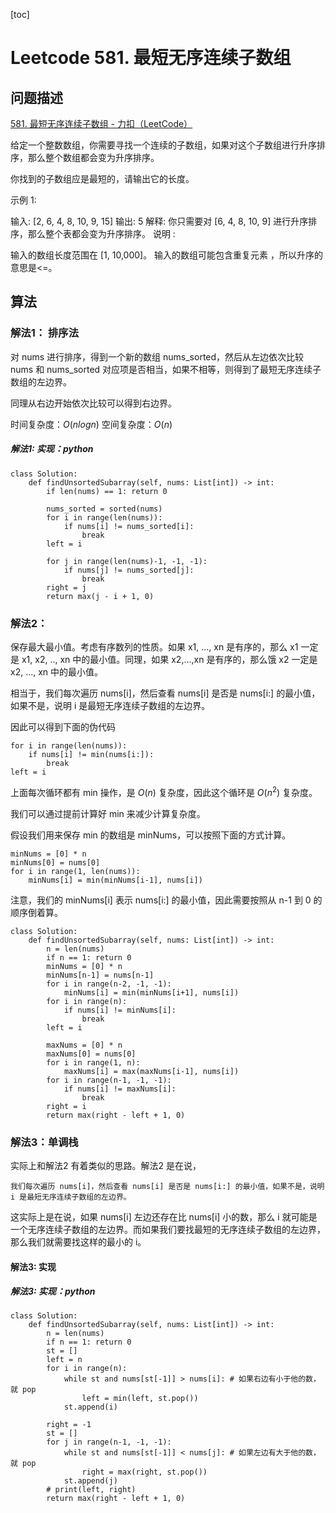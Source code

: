 
[toc]

# Leetcode 581. 最短无序连续子数组

## 问题描述

[581. 最短无序连续子数组 - 力扣（LeetCode）](https://leetcode-cn.com/problems/shortest-unsorted-continuous-subarray/)

给定一个整数数组，你需要寻找一个连续的子数组，如果对这个子数组进行升序排序，那么整个数组都会变为升序排序。

你找到的子数组应是最短的，请输出它的长度。

示例 1:

输入: [2, 6, 4, 8, 10, 9, 15]
输出: 5
解释: 你只需要对 [6, 4, 8, 10, 9] 进行升序排序，那么整个表都会变为升序排序。
说明 :

输入的数组长度范围在 [1, 10,000]。
输入的数组可能包含重复元素 ，所以升序的意思是<=。

##  算法

### 解法1： 排序法

对 nums 进行排序，得到一个新的数组 nums_sorted，然后从左边依次比较 nums 和 nums_sorted 对应项是否相当，如果不相等，则得到了最短无序连续子数组的左边界。

同理从右边开始依次比较可以得到右边界。

时间复杂度：$O(nlogn)$
空间复杂度：$O(n)$

##### 解法1: 实现：python

```
class Solution:
    def findUnsortedSubarray(self, nums: List[int]) -> int:
        if len(nums) == 1: return 0
        
        nums_sorted = sorted(nums)
        for i in range(len(nums)):
            if nums[i] != nums_sorted[i]:
                break
        left = i

        for j in range(len(nums)-1, -1, -1):
            if nums[j] != nums_sorted[j]:
                break
        right = j
        return max(j - i + 1, 0)
```

### 解法2：

保存最大最小值。考虑有序数列的性质。如果 x1, ..., xn 是有序的，那么 x1 一定是 x1, x2, .., xn 中的最小值。同理，如果 x2,...,xn 是有序的，那么饿 x2 一定是 x2, ..., xn 中的最小值。

相当于，我们每次遍历 nums[i]，然后查看 nums[i] 是否是 nums[i:] 的最小值，如果不是，说明 i 是最短无序连续子数组的左边界。

因此可以得到下面的伪代码

```
for i in range(len(nums)):
    if nums[i] != min(nums[i:]):
        break
left = i
```

上面每次循环都有 min 操作，是 $O(n)$ 复杂度，因此这个循环是 $O(n^2)$ 复杂度。

我们可以通过提前计算好 min 来减少计算复杂度。

假设我们用来保存 min 的数组是 minNums，可以按照下面的方式计算。

```
minNums = [0] * n
minNums[0] = nums[0]
for i in range(1, len(nums)):
    minNums[i] = min(minNums[i-1], nums[i])
```

注意，我们的 minNums[i] 表示 nums[i:] 的最小值，因此需要按照从 n-1 到 0 的顺序倒着算。
 

```
class Solution:
    def findUnsortedSubarray(self, nums: List[int]) -> int:
        n = len(nums)
        if n == 1: return 0
        minNums = [0] * n
        minNums[n-1] = nums[n-1]
        for i in range(n-2, -1, -1):
            minNums[i] = min(minNums[i+1], nums[i])
        for i in range(n):
            if nums[i] != minNums[i]:
                break
        left = i

        maxNums = [0] * n
        maxNums[0] = nums[0]
        for i in range(1, n):
            maxNums[i] = max(maxNums[i-1], nums[i])
        for i in range(n-1, -1, -1):
            if nums[i] != maxNums[i]:
                break
        right = i
        return max(right - left + 1, 0)
```

### 解法3：单调栈

实际上和解法2 有着类似的思路。解法2 是在说，

```
我们每次遍历 nums[i]，然后查看 nums[i] 是否是 nums[i:] 的最小值，如果不是，说明 i 是最短无序连续子数组的左边界。
```

这实际上是在说，如果 nums[i] 左边还存在比 nums[i] 小的数，那么 i 就可能是一个无序连续子数组的左边界。而如果我们要找最短的无序连续子数组的左边界，那么我们就需要找这样的最小的 i。

#### 解法3: 实现

##### 解法3: 实现：python

```
class Solution:
    def findUnsortedSubarray(self, nums: List[int]) -> int:
        n = len(nums)
        if n == 1: return 0
        st = []
        left = n
        for i in range(n):
            while st and nums[st[-1]] > nums[i]: # 如果右边有小于他的数，就 pop
                left = min(left, st.pop())
            st.append(i)
        
        right = -1
        st = []
        for j in range(n-1, -1, -1):
            while st and nums[st[-1]] < nums[j]: # 如果左边有大于他的数，就 pop
                right = max(right, st.pop())
            st.append(j)
        # print(left, right)
        return max(right - left + 1, 0)
```